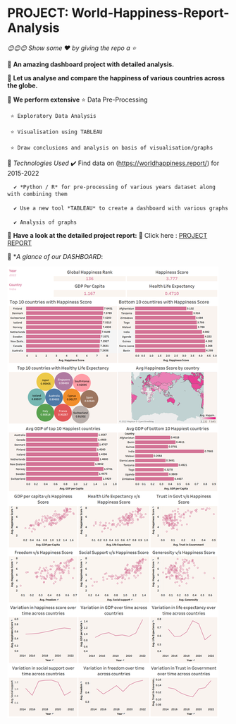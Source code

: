# PROJECT: World-Happiness-Report-Analysis

*😊😊😊 Show some :heart: by giving the repo a ⭐*

💠 **An amazing dashboard project with detailed analysis.**

💠 **Let us analyse and compare the happiness of various countries across the globe.**

💠 **We perform extensive**
     ⭐ Data Pre-Processing
     
     ⭐ Exploratory Data Analysis
     
     ⭐ Visualisation using TABLEAU
     
     ⭐ Draw conclusions and analysis on basis of visualisation/graphs
   
💠 *Technologies Used*
      ✔️ Find data on (https://worldhappiness.report/) for 2015-2022
      
      ✔️ *Python / R* for pre-processing of various years dataset along with combining them
      
      ✔️ Use a new tool *TABLEAU* to create a dashboard with various graphs
      
      ✔️ Analysis of graphs
      
💠 **Have a look at the detailed project report:**
      🌼 Click here : [PROJECT REPORT](https://github.com/JasweenBrar/World-Happiness-Report-Analysis/blob/main/Jasween_102017187_DASHBOARD_PROJECT_Data_Science.pdf)
    
💠 **A glance of our DASHBOARD*:
   
   
![dashboard image](./images/dashboard_pic.png)











